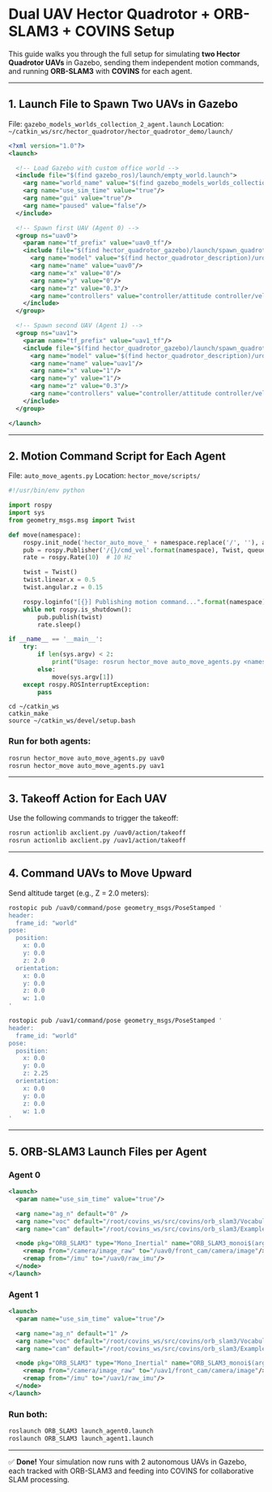 # Dual UAV Hector Quadrotor + ORB-SLAM3 + COVINS Setup

This guide walks you through the full setup for simulating **two Hector Quadrotor UAVs** in Gazebo, sending them independent motion commands, and running **ORB-SLAM3** with **COVINS** for each agent.

---

## 1. Launch File to Spawn Two UAVs in Gazebo

File: `gazebo_models_worlds_collection_2_agent.launch`
Location: `~/catkin_ws/src/hector_quadrotor/hector_quadrotor_demo/launch/`

```xml
<?xml version="1.0"?>
<launch>

  <!-- Load Gazebo with custom office world -->
  <include file="$(find gazebo_ros)/launch/empty_world.launch">
    <arg name="world_name" value="$(find gazebo_models_worlds_collection)/worlds/office_cpr.world"/>
    <arg name="use_sim_time" value="true"/>
    <arg name="gui" value="true"/>
    <arg name="paused" value="false"/>
  </include>

  <!-- Spawn first UAV (Agent 0) -->
  <group ns="uav0">
    <param name="tf_prefix" value="uav0_tf"/>
    <include file="$(find hector_quadrotor_gazebo)/launch/spawn_quadrotor.launch">
      <arg name="model" value="$(find hector_quadrotor_description)/urdf/quadrotor_hokuyo_utm30lx.gazebo.xacro"/>
      <arg name="name" value="uav0"/>
      <arg name="x" value="0"/>
      <arg name="y" value="0"/>
      <arg name="z" value="0.3"/>
      <arg name="controllers" value="controller/attitude controller/velocity controller/position"/>
    </include>
  </group>

  <!-- Spawn second UAV (Agent 1) -->
  <group ns="uav1">
    <param name="tf_prefix" value="uav1_tf"/>
    <include file="$(find hector_quadrotor_gazebo)/launch/spawn_quadrotor.launch">
      <arg name="model" value="$(find hector_quadrotor_description)/urdf/quadrotor_hokuyo_utm30lx.gazebo.xacro"/>
      <arg name="name" value="uav1"/>
      <arg name="x" value="1"/>
      <arg name="y" value="1"/>
      <arg name="z" value="0.3"/>
      <arg name="controllers" value="controller/attitude controller/velocity controller/position"/>
    </include>
  </group>

</launch>
```

---

## 2. Motion Command Script for Each Agent

File: `auto_move_agents.py`
Location: `hector_move/scripts/`

```python
#!/usr/bin/env python

import rospy
import sys
from geometry_msgs.msg import Twist

def move(namespace):
    rospy.init_node('hector_auto_move_' + namespace.replace('/', ''), anonymous=True)
    pub = rospy.Publisher('/{}/cmd_vel'.format(namespace), Twist, queue_size=10)
    rate = rospy.Rate(10)  # 10 Hz

    twist = Twist()
    twist.linear.x = 0.5
    twist.angular.z = 0.15

    rospy.loginfo("[{}] Publishing motion command...".format(namespace))
    while not rospy.is_shutdown():
        pub.publish(twist)
        rate.sleep()

if __name__ == '__main__':
    try:
        if len(sys.argv) < 2:
            print("Usage: rosrun hector_move auto_move_agents.py <namespace>")
        else:
            move(sys.argv[1])
    except rospy.ROSInterruptException:
        pass
```

```
cd ~/catkin_ws
catkin_make
source ~/catkin_ws/devel/setup.bash
```

### Run for both agents:

```bash
rosrun hector_move auto_move_agents.py uav0
rosrun hector_move auto_move_agents.py uav1
```

---

## 3. Takeoff Action for Each UAV

Use the following commands to trigger the takeoff:

```bash
rosrun actionlib axclient.py /uav0/action/takeoff
rosrun actionlib axclient.py /uav1/action/takeoff
```

---

## 4. Command UAVs to Move Upward

Send altitude target (e.g., Z = 2.0 meters):

```bash
rostopic pub /uav0/command/pose geometry_msgs/PoseStamped '
header:
  frame_id: "world"
pose:
  position:
    x: 0.0
    y: 0.0
    z: 2.0
  orientation:
    x: 0.0
    y: 0.0
    z: 0.0
    w: 1.0
'

rostopic pub /uav1/command/pose geometry_msgs/PoseStamped '
header:
  frame_id: "world"
pose:
  position:
    x: 0.0
    y: 0.0
    z: 2.25
  orientation:
    x: 0.0
    y: 0.0
    z: 0.0
    w: 1.0
'
```

---

## 5. ORB-SLAM3 Launch Files per Agent

### Agent 0

```xml
<launch>
  <param name="use_sim_time" value="true"/>

  <arg name="ag_n" default="0" />
  <arg name="voc" default="/root/covins_ws/src/covins/orb_slam3/Vocabulary/ORBvoc.txt" />
  <arg name="cam" default="/root/covins_ws/src/covins/orb_slam3/Examples/real_camera_hector.yaml" />

  <node pkg="ORB_SLAM3" type="Mono_Inertial" name="ORB_SLAM3_monoi$(arg ag_n)" args="$(arg voc) $(arg cam)" output="screen">
    <remap from="/camera/image_raw" to="/uav0/front_cam/camera/image"/>
    <remap from="/imu" to="/uav0/raw_imu"/>
  </node>
</launch>
```

### Agent 1

```xml
<launch>
  <param name="use_sim_time" value="true"/>

  <arg name="ag_n" default="1" />
  <arg name="voc" default="/root/covins_ws/src/covins/orb_slam3/Vocabulary/ORBvoc.txt" />
  <arg name="cam" default="/root/covins_ws/src/covins/orb_slam3/Examples/real_camera_hector.yaml" />

  <node pkg="ORB_SLAM3" type="Mono_Inertial" name="ORB_SLAM3_monoi$(arg ag_n)" args="$(arg voc) $(arg cam)" output="screen">
    <remap from="/camera/image_raw" to="/uav1/front_cam/camera/image"/>
    <remap from="/imu" to="/uav1/raw_imu"/>
  </node>
</launch>
```

### Run both:

```bash
roslaunch ORB_SLAM3 launch_agent0.launch
roslaunch ORB_SLAM3 launch_agent1.launch
```

---

✅ **Done!** Your simulation now runs with 2 autonomous UAVs in Gazebo, each tracked with ORB-SLAM3 and feeding into COVINS for collaborative SLAM processing.
